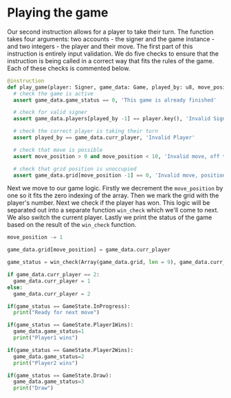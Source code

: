 # Playing the game

Our second instruction allows for a player to take their turn. The function takes four arguments: two accounts - the signer and the game instance - and two integers - the player and their move. The first part of this instruction is entirely input validation. We do five checks to ensure that the instruction is being called in a correct way that fits the rules of the game. Each of these checks is commented below.

```py
@instruction
def play_game(player: Signer, game_data: Game, played_by: u8, move_position: u8):
  # check the game is active
  assert game_data.game_status == 0, 'This game is already finished'

  # check for valid signer
  assert game_data.players[played_by -1] == player.key(), 'Invalid Signer'

  # check the correct player is taking their turn
  assert played_by == game_data.curr_player, 'Invalid Player'

  # check that move is possible
  assert move_position > 0 and move_position < 10, 'Invalid move, off the grid'

  # check that grid position is unoccupied
  assert game_data.grid[move_position -1] == 0, 'Invalid move, position occupied'
```

Next we move to our game logic. Firstly we decrement the `move_position` by one so it fits the zero indexing of the array. Then we mark the grid with the player's number. Next we check if the player has won. This logic will be separated out into a separate function `win_check` which we'll come to next. We also switch the current player. Lastly we print the status of the game based on the result of the `win_check` function.

```py
move_position -= 1

game_data.grid[move_position] = game_data.curr_player

game_status = win_check(Array(game_data.grid, len = 9), game_data.curr_player)

if game_data.curr_player == 2:
  game_data.curr_player = 1
else:
  game_data.curr_player = 2

if(game_status == GameState.InProgress):
  print("Ready for next move")

if(game_status == GameState.Player1Wins):
  game_data.game_status=1
  print("Player1 wins")

if(game_status == GameState.Player2Wins):
  game_data.game_status=2
  print("Player2 wins")

if(game_status == GameState.Draw):
  game_data.game_status=3
  print("Draw")
```
